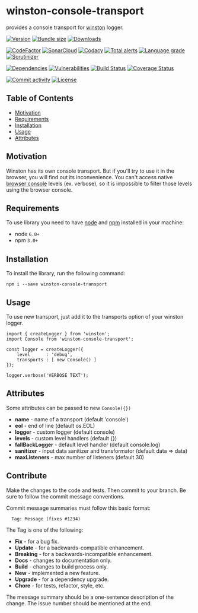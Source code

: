 # winston-console-transport
provides a console transport for [winston][w-gh] logger.

[![Version][badge-vers]][npm]
[![Bundle size][npm-size-badge]][npm-size-url]
[![Downloads][npm-downloads-badge]][npm]

[![CodeFactor][codefactor-badge]][codefactor-url]
[![SonarCloud][sonarcloud-badge]][sonarcloud-url]
[![Codacy][codacy-badge]][codacy-url]
[![Total alerts][lgtm-alerts-badge]][lgtm-alerts-url]
[![Language grade][lgtm-lg-badge]][lgtm-lg-url]
[![Scrutinizer][scrutinizer-badge]][scrutinizer-url]

[![Dependencies][badge-deps]][npm]
[![Vulnerabilities][badge-vuln]](https://snyk.io/)
[![Build Status][tests-badge]][tests-url]
[![Coverage Status][badge-coverage]][url-coverage]

[![Commit activity][commit-activity-badge]][github]
[![License][badge-lic]][github]

## Table of Contents
  - [Motivation](#motivation)
  - [Requirements](#requirements)
  - [Installation](#installation)
  - [Usage](#usage)
  - [Attributes](#attributes)


## Motivation
Winston has its own console transport. But if you'll try to use it in the browser, you will find out its inconvenience. You can't access native [browser console][console] levels (ex. verbose), so it is impossible to filter those levels using the browser console.

## Requirements
To use library you need to have [node](https://nodejs.org) and [npm](https://www.npmjs.com) installed in your machine:

* node `6.0+`
* npm `3.0+`

## Installation

To install the library, run the following command:
```
npm i --save winston-console-transport
```

## Usage
To use new transport, just add it to the transports option of your winston logger.

```
import { createLogger } from 'winston';
import Console from 'winston-console-transport';

const logger = createLogger({
    level      : 'debug',
    transports : [ new Console() ]
});

logger.verbose('VERBOSE TEXT');

```

## Attributes

Some attributes can be passed to new ```Console({})```

* **name** - name of a transport (default 'console')
* **eol** - end of line (default os.EOL)
* **logger** - custom logger (default console)
* **levels** - custom level handlers (default {})
* **fallBackLogger** - default level handler (default console.log)
* **sanitizer** - input data sanitizer and transformator (default data => data)
* **maxListeners** - max number of listeners (default 30)

[console]: https://developer.mozilla.org/en-US/docs/Web/API/Console
[w-gh]: https://github.com/winstonjs/winston
## Contribute

Make the changes to the code and tests. Then commit to your branch. Be sure to follow the commit message conventions.

Commit message summaries must follow this basic format:
```
  Tag: Message (fixes #1234)
```

The Tag is one of the following:
* **Fix** - for a bug fix.
* **Update** - for a backwards-compatible enhancement.
* **Breaking** - for a backwards-incompatible enhancement.
* **Docs** - changes to documentation only.
* **Build** - changes to build process only.
* **New** - implemented a new feature.
* **Upgrade** - for a dependency upgrade.
* **Chore** - for tests, refactor, style, etc.

The message summary should be a one-sentence description of the change. The issue number should be mentioned at the end.


[npm]: https://www.npmjs.com/package/winston-console-transport
[github]: https://github.com/pustovitDmytro/winston-console-transport
[coveralls]: https://coveralls.io/github/pustovitDmytro/winston-console-transport?branch=master
[badge-deps]: https://img.shields.io/david/pustovitDmytro/winston-console-transport.svg
[badge-vuln]: https://img.shields.io/snyk/vulnerabilities/npm/winston-console-transport.svg?style=popout
[badge-vers]: https://img.shields.io/npm/v/winston-console-transport.svg
[badge-lic]: https://img.shields.io/github/license/pustovitDmytro/winston-console-transport.svg
[badge-coverage]: https://coveralls.io/repos/github/pustovitDmytro/winston-console-transport/badge.svg?branch=master
[url-coverage]: https://coveralls.io/github/pustovitDmytro/winston-console-transport?branch=master

[tests-badge]: https://img.shields.io/circleci/build/github/pustovitDmytro/winston-console-transport
[tests-url]: https://app.circleci.com/pipelines/github/pustovitDmytro/winston-console-transport

[codefactor-badge]: https://www.codefactor.io/repository/github/pustovitdmytro/winston-console-transport/badge
[codefactor-url]: https://www.codefactor.io/repository/github/pustovitdmytro/winston-console-transport

[commit-activity-badge]: https://img.shields.io/github/commit-activity/m/pustovitDmytro/winston-console-transport

[scrutinizer-badge]: https://scrutinizer-ci.com/g/pustovitDmytro/winston-console-transport/badges/quality-score.png?b=master
[scrutinizer-url]: https://scrutinizer-ci.com/g/pustovitDmytro/winston-console-transport/?branch=master

[lgtm-lg-badge]: https://img.shields.io/lgtm/grade/javascript/g/pustovitDmytro/winston-console-transport.svg?logo=lgtm&logoWidth=18
[lgtm-lg-url]: https://lgtm.com/projects/g/pustovitDmytro/winston-console-transport/context:javascript

[lgtm-alerts-badge]: https://img.shields.io/lgtm/alerts/g/pustovitDmytro/winston-console-transport.svg?logo=lgtm&logoWidth=18
[lgtm-alerts-url]: https://lgtm.com/projects/g/pustovitDmytro/winston-console-transport/alerts/

[codacy-badge]: https://app.codacy.com/project/badge/Grade/d20e349b06da4b69abe242d6326f8e34
[codacy-url]: https://www.codacy.com/gh/pustovitDmytro/winston-console-transport/dashboard?utm_source=github.com&amp;utm_medium=referral&amp;utm_content=pustovitDmytro/winston-console-transport&amp;utm_campaign=Badge_Grade

[sonarcloud-badge]: https://sonarcloud.io/api/project_badges/measure?project=pustovitDmytro_winston-console-transport&metric=alert_status
[sonarcloud-url]: https://sonarcloud.io/dashboard?id=pustovitDmytro_winston-console-transport

[npm-downloads-badge]: https://img.shields.io/npm/dw/winston-console-transport
[npm-size-badge]: https://img.shields.io/bundlephobia/min/winston-console-transport
[npm-size-url]: https://bundlephobia.com/result?p=winston-console-transport
